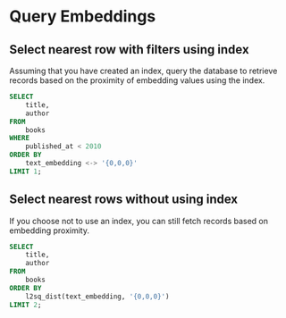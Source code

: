 # Query Embeddings

## Select nearest row with filters using index

Assuming that you have created an index, query the database to retrieve records based on the proximity of embedding values using the index.

```sql
SELECT
    title,
    author
FROM
    books
WHERE
    published_at < 2010
ORDER BY
    text_embedding <-> '{0,0,0}'
LIMIT 1;
```

## Select nearest rows without using index

If you choose not to use an index, you can still fetch records based on embedding proximity.

```sql
SELECT
    title,
    author
FROM
    books
ORDER BY
    l2sq_dist(text_embedding, '{0,0,0}')
LIMIT 2;
```
